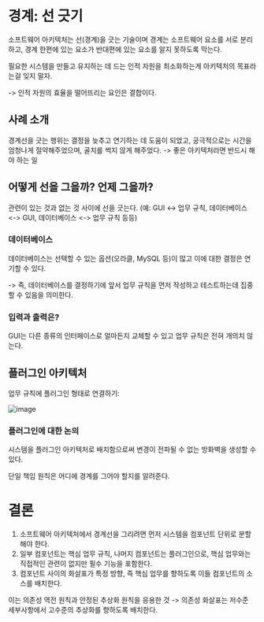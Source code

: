 # 경계: 선 긋기

소프트웨어 아키텍처는 선(경계)을 긋는 기술이며 경계는 소프트웨어 요소를 서로 분리하고, 경계 한편에 있는 요소가 반대편에 있는 요소를 알지 못하도록 막는다.

필요한 시스템을 만들고 유지하는 데 드는 인적 자원을 최소화하는게 아키텍처의 목표라는걸 잊지 말자.

-> 인적 자원의 효율을 떨어뜨리는 요인은 결합이다.

## 사례 소개

경계선을 긋는 행위는 결정을 늦추고 연기하는 데 도움이 되었고, 궁극적으로는 시간을 엄청나게 절약해주었으며,
골치를 썩지 않게 해주었다. -> 좋은 아키텍처라면 반드시 해야 하는 일

## 어떻게 선을 그을까? 언제 그을까?

관련이 있는 것과 없는 것 사이에 선을 긋는다.
(예: GUI <-> 업무 규칙, 데이터베이스 <-> GUI, 데이터베이스 <-> 업무 규칙 등등)

### 데이터베이스

데이터베이스는 선택할 수 있는 옵션(오라클, MySQL 등)이 많고 이에 대한 결정은 연기할 수 있다.

-> 즉, 데이터베이스를 결정하기에 앞서 업무 규칙을 먼저 작성하고 테스트하는데 집중할 수 있음을 의미한다.

### 입력과 출력은?

GUI는 다른 종류의 인터페이스로 얼마든지 교체할 수 있고 업무 규칙은 전혀 개의치 않는다.

## 플러그인 아키텍처

업무 규칙에 플러그인 형태로 연결하기:

![image](https://user-images.githubusercontent.com/32327475/120939219-ec8eec00-c751-11eb-878e-1ea445d37df4.png)

### 플러그인에 대한 논의

시스템을 플러그인 아키텍처로 배치함으로써 변경이 전파될 수 없는 방화벽을 생성할 수 있다.

단일 책임 원칙은 어디에 경계를 그어야 할지를 알려준다.

# 결론

1. 소프트웨어 아키텍처에서 경계선을 그리려면 먼저 시스템을 컴포넌트 단위로 분할해야 한다.
2. 일부 컴포넌트는 핵심 업무 규칙, 나머지 컴포넌트는 플러그인으로, 핵심 업무와는 직접적인 관련이 없지만 필수 기능을 포함한다.
3. 컴포넌트 사이의 화살표가 특정 방향, 즉 핵심 업무를 향하도록 이들 컴포넌트의 소스를 배치한다.

이는 의존성 역전 원칙과 안정된 추상화 원칙을 응용한 것 -> 의존성 화살표는 저수준 세부사항에서 고수준의 추상화를 향하도록 배치한다.
